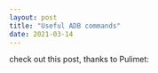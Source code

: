 ```yaml
---
layout: post
title: "Useful ADB commands"
date: 2021-03-14
---
```


check out this post, thanks to Pulimet: <script src="https://gist.github.com/Pulimet/5013acf2cd5b28e55036c82c91bd56d8.js"></script>
